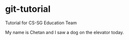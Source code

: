 # git-tutorial
Tutorial for CS-SG Education Team

My name is Chetan and I saw a dog on the elevator today.

